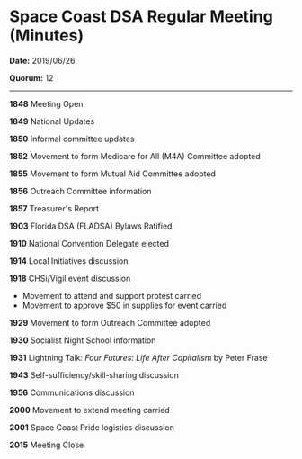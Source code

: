 Space Coast DSA Regular Meeting (Minutes)
=========================================

**Date:** 2019/06/26

**Quorum:** 12

----------------

**1848** Meeting Open

**1849** National Updates

**1850** Informal committee updates
  
**1852** Movement to form Medicare for All (M4A) Committee adopted

**1855** Movement to form Mutual Aid Committee adopted

**1856** Outreach Committee information

**1857** Treasurer's Report

**1903** Florida DSA (FLADSA) Bylaws Ratified

**1910** National Convention Delegate elected

**1914** Local Initiatives discussion

**1918** CHSi/Vigil event discussion
  - Movement to attend and support protest carried
  - Movement to approve $50 in supplies for event carried
  
**1929** Movement to form Outreach Committee adopted

**1930** Socialist Night School information

**1931** Lightning Talk: _Four Futures: Life After Capitalism_ by Peter Frase

**1943** Self-sufficiency/skill-sharing discussion

**1956** Communications discussion

**2000** Movement to extend meeting carried

**2001** Space Coast Pride logistics discussion

**2015** Meeting Close
